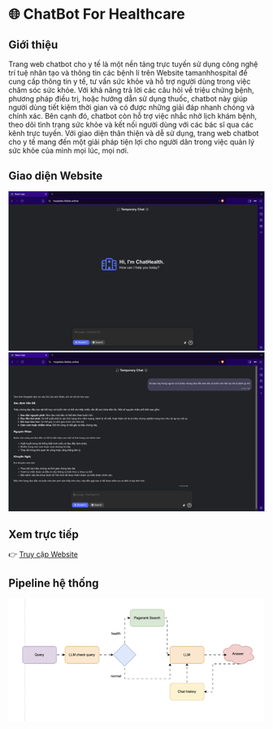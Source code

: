 # 🌐 ChatBot For Healthcare

## Giới thiệu
Trang web chatbot cho y tế là một nền tảng trực tuyến sử dụng công nghệ trí tuệ nhân tạo và thông tin các bệnh lí trên Website tamanhhospital để cung cấp thông tin y tế, tư vấn sức khỏe và hỗ trợ người dùng trong việc chăm sóc sức khỏe. Với khả năng trả lời các câu hỏi về triệu chứng bệnh, phương pháp điều trị, hoặc hướng dẫn sử dụng thuốc, chatbot này giúp người dùng tiết kiệm thời gian và có được những giải đáp nhanh chóng và chính xác. Bên cạnh đó, chatbot còn hỗ trợ việc nhắc nhở lịch khám bệnh, theo dõi tình trạng sức khỏe và kết nối người dùng với các bác sĩ qua các kênh trực tuyến. Với giao diện thân thiện và dễ sử dụng, trang web chatbot cho y tế mang đến một giải pháp tiện lợi cho người dân trong việc quản lý sức khỏe của mình mọi lúc, mọi nơi.

## Giao diện Website
![Giao diện chính](image.png)
![alt text](image-1.png)

## Xem trực tiếp
👉 [Truy cập Website](https://hospitals.ifobito.online/)

## Pipeline hệ thống
![alt text](image-2.png)
